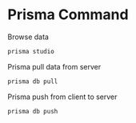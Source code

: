 # Prisma Command

Browse data

```bash
prisma studio
```

Prisma pull data from server

```bash
prisma db pull
```

Prisma push from client to server

```bash
prisma db push
```
